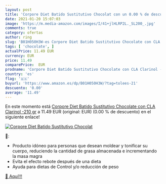 ```yaml
---
layout: post
title: 'Corpore Diet Batido Sustitutivo Chocolat con un 0.00 % de descuento'
date: 2021-01-20 15:07:03
image: 'https://m.media-amazon.com/images/I/41+jlHLRP2L._SL200_.jpg'
comments: true
category: ofertas
author: ring
slug: 'B01H050H3W-es Corpore Diet Batido Sustitutivo Chocolate con CLA Clarinol...'
tags: [ 'chocolate', ]
actualPrice: 11.49 EUR
currency: EUR
price: 11.49
comparePrice:  EUR
prodname: 'Corpore Diet Batido Sustitutivo Chocolate con CLA Clarinol -210 gr'
country: 'es'
flag: '🇪🇸'
buyurl: 'https://www.amazon.es/dp/B01H050H3W/?tag=tolees-21'
descuento: '0.00'
average: '11.49'
---
```


En este momento está [Corpore Diet Batido Sustitutivo Chocolate con CLA Clarinol -210 gr](https://www.amazon.es/dp/B01H050H3W/?tag=tolees-21) a 11.49 EUR (original:  EUR) (0.00 %  de descuento) en el siguiente enlace!

[![Corpore Diet Batido Sustitutivo Chocolat](https://m.media-amazon.com/images/I/41+jlHLRP2L._SL200_.jpg)](https://www.amazon.es/dp/B01H050H3W/?tag=tolees-21)

🔎:

- Producto idóneo para personas que desean moldear y tonificar su cuerpo, reduciendo la cantidad de grasa almacenada e incrementando la masa magra
- Evita el efecto rebote después de una dieta
- Ayuda para dietas de Control y/o reducción de peso

[🛒 Aquí!!!](https://www.amazon.es/dp/B01H050H3W/?tag=tolees-21)
